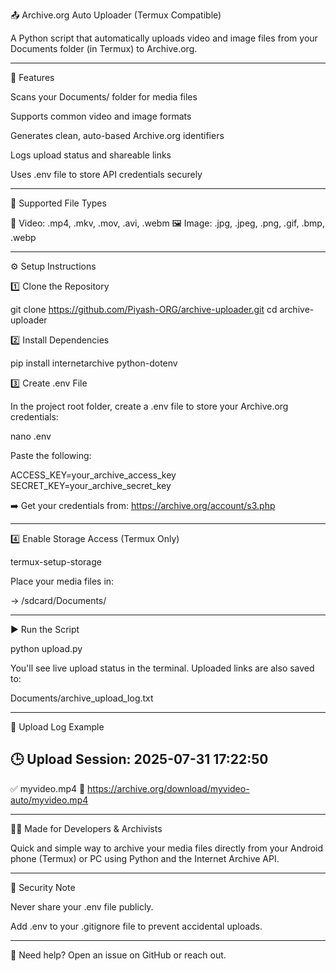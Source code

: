 📤 Archive.org Auto Uploader (Termux Compatible)

A Python script that automatically uploads video and image files from your Documents folder (in Termux) to Archive.org.


---

🚀 Features

Scans your Documents/ folder for media files

Supports common video and image formats

Generates clean, auto-based Archive.org identifiers

Logs upload status and shareable links

Uses .env file to store API credentials securely



---

📁 Supported File Types

🎥 Video: .mp4, .mkv, .mov, .avi, .webm
🖼️ Image: .jpg, .jpeg, .png, .gif, .bmp, .webp


---

⚙️ Setup Instructions

1️⃣ Clone the Repository

git clone https://github.com/Piyash-ORG/archive-uploader.git
cd archive-uploader

2️⃣ Install Dependencies

pip install internetarchive python-dotenv

3️⃣ Create .env File

In the project root folder, create a .env file to store your Archive.org credentials:

nano .env

Paste the following:

ACCESS_KEY=your_archive_access_key
SECRET_KEY=your_archive_secret_key

➡️ Get your credentials from: https://archive.org/account/s3.php


---

4️⃣ Enable Storage Access (Termux Only)

termux-setup-storage

Place your media files in:

→ /sdcard/Documents/


---

▶️ Run the Script

python upload.py

You'll see live upload status in the terminal. Uploaded links are also saved to:

Documents/archive_upload_log.txt


---

📝 Upload Log Example

🕒 Upload Session: 2025-07-31 17:22:50
----------------------------------------------------------
✅ myvideo.mp4
🔗 https://archive.org/download/myvideo-auto/myvideo.mp4


---

👨‍💻 Made for Developers & Archivists

Quick and simple way to archive your media files directly from your Android phone (Termux) or PC using Python and the Internet Archive API.


---

🔐 Security Note

Never share your .env file publicly.

Add .env to your .gitignore file to prevent accidental uploads.



---

🔧 Need help? Open an issue on GitHub or reach out.

